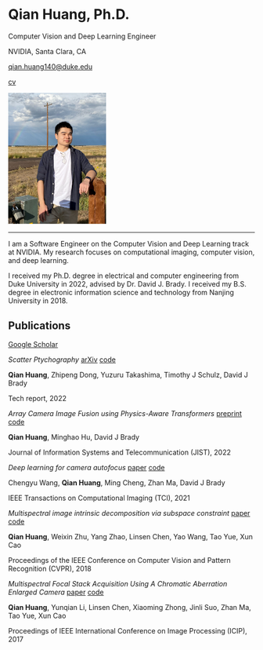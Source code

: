 # Qian Huang, Ph.D.

Computer Vision and Deep Learning Engineer

NVIDIA, Santa Clara, CA

qian.huang140@duke.edu

[cv](cv2022.pdf)

<img src="photo.jpeg" alt="drawing" width="200"/>

---
I am a Software Engineer on the Computer Vision and Deep Learning track at NVIDIA. My research focuses on computational imaging, computer vision, and deep learning.

I received my Ph.D. degree in electrical and computer engineering from Duke University in 2022, advised by Dr. David J. Brady. I received my B.S. degree in electronic information science and technology from Nanjing University in 2018.

## Publications
[Google Scholar](https://scholar.google.com/citations?user=MbdZteAAAAAJ&hl=en)

_Scatter Ptychography_ [arXiv]() [code]()

**Qian Huang**, Zhipeng Dong, Yuzuru Takashima, Timothy J Schulz, David J Brady

Tech report, 2022

_Array Camera Image Fusion using Physics-Aware Transformers_ [preprint]() [code]()

**Qian Huang**, Minghao Hu, David J Brady

Journal of Information Systems and Telecommunication (JIST), 2022

_Deep learning for camera autofocus_ [paper]() [code]()

Chengyu Wang, **Qian Huang**, Ming Cheng, Zhan Ma, David J Brady

IEEE Transactions on Computational Imaging (TCI), 2021

_Multispectral image intrinsic decomposition via subspace constraint_ [paper]() [code]()

**Qian Huang**, Weixin Zhu, Yang Zhao, Linsen Chen, Yao Wang, Tao Yue, Xun Cao

Proceedings of the IEEE Conference on Computer Vision and Pattern Recognition (CVPR), 2018

_Multispectral Focal Stack Acquisition Using A Chromatic Aberration Enlarged Camera_ [paper]() [code]()

**Qian Huang**, Yunqian Li, Linsen Chen, Xiaoming Zhong, Jinli Suo, Zhan Ma, Tao Yue, Xun Cao

Proceedings of IEEE International Conference on Image Processing (ICIP), 2017